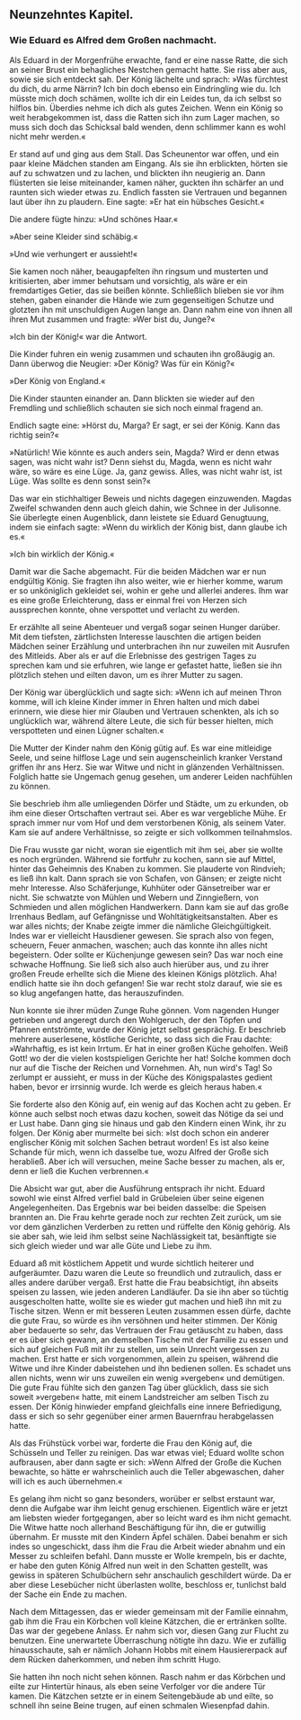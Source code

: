 
<h2>Neunzehntes Kapitel.</h2>

<h3>Wie Eduard es Alfred dem Großen nachmacht.</h3>

Als Eduard in der Morgenfrühe erwachte, fand er eine nasse
Ratte, die sich an seiner Brust ein behagliches Nestchen gemacht
hatte. Sie riss aber aus, sowie sie sich entdeckt sah. Der König
lächelte und sprach: »Was fürchtest du dich, du arme Närrin? Ich
bin doch ebenso ein Eindringling wie du. Ich müsste mich doch
schämen, wollte ich dir ein Leides tun, da ich selbst so hilflos bin.
Überdies nehme ich dich als gutes Zeichen. Wenn ein König so
weit herabgekommen ist, dass die Ratten sich ihn zum Lager machen,
so muss sich doch das Schicksal bald wenden, denn schlimmer kann
es wohl nicht mehr werden.«

Er stand auf und ging aus dem Stall. Das Scheunentor war
offen, und ein paar kleine Mädchen standen am Eingang. Als sie
ihn erblickten, hörten sie auf zu schwatzen und zu lachen, und blickten
ihn neugierig an. Dann flüsterten sie leise miteinander, kamen
näher, guckten ihn schärfer an und raunten sich wieder etwas zu.
Endlich fassten sie Vertrauen und begannen laut über ihn zu plaudern.
Eine sagte: »Er hat ein hübsches Gesicht.«

Die andere fügte hinzu: »Und schönes Haar.«

»Aber seine Kleider sind schäbig.«

»Und wie verhungert er aussieht!«

Sie kamen noch näher, beaugapfelten ihn ringsum und musterten
und kritisierten, aber immer behutsam und vorsichtig, als wäre er
ein fremdartiges Getier, das sie beißen könnte. Schließlich blieben
sie vor ihm stehen, gaben einander die Hände wie zum gegenseitigen
Schutze und glotzten ihn mit unschuldigen Augen lange an. Dann
nahm eine von ihnen all ihren Mut zusammen und fragte: »Wer
bist du, Junge?«

»Ich bin der König!« war die Antwort.

Die Kinder fuhren ein wenig zusammen und schauten ihn großäugig
an. Dann überwog die Neugier: »Der König? Was für ein König?«

»Der König von England.«

Die Kinder staunten einander an. Dann blickten sie wieder auf
den Fremdling und schließlich schauten sie sich noch einmal fragend an.

Endlich sagte eine: »Hörst du, Marga? Er sagt, er sei der König.
Kann das richtig sein?«
 

»Natürlich! Wie könnte es auch anders sein, Magda? Wird er
denn etwas sagen, was nicht wahr ist? Denn siehst du, Magda,
wenn es nicht wahr wäre, so wäre es eine Lüge. Ja, ganz gewiss.
Alles, was nicht wahr ist, ist Lüge. Was sollte es denn sonst
sein?«

Das war ein stichhaltiger Beweis und nichts dagegen einzuwenden.
Magdas Zweifel schwanden denn auch gleich dahin, wie
Schnee in der Julisonne. Sie überlegte einen Augenblick, dann
leistete sie Eduard Genugtuung, indem sie einfach sagte: »Wenn du
wirklich der König bist, dann glaube ich es.«

»Ich bin wirklich der König.«

Damit war die Sache abgemacht. Für die beiden Mädchen war
er nun endgültig König. Sie fragten ihn also weiter, wie er hierher
komme, warum er so unköniglich gekleidet sei, wohin er gehe und
allerlei anderes. Ihm war es eine große Erleichterung, dass er
einmal frei von Herzen sich aussprechen konnte, ohne verspottet und
verlacht zu werden.

Er erzählte all seine Abenteuer und vergaß sogar seinen Hunger
darüber. Mit dem tiefsten, zärtlichsten Interesse lauschten die artigen
beiden Mädchen seiner Erzählung und unterbrachen ihn nur zuweilen
mit Ausrufen des Mitleids. Aber als er auf die Erlebnisse des
gestrigen Tages zu sprechen kam und sie erfuhren, wie lange er gefastet
hatte, ließen sie ihn plötzlich stehen und eilten davon, um es
ihrer Mutter zu sagen.

Der König war überglücklich und sagte sich: »Wenn ich auf meinen
Thron komme, will ich kleine Kinder immer in Ehren halten und
mich dabei erinnern, wie diese hier mir Glauben und Vertrauen
schenkten, als ich so unglücklich war, während ältere Leute, die sich
für besser hielten, mich verspotteten und einen Lügner schalten.«

Die Mutter der Kinder nahm den König gütig auf. Es war eine
mitleidige Seele, und seine hilflose Lage und sein augenscheinlich
kranker Verstand griffen ihr ans Herz. Sie war Witwe und nicht
in glänzenden Verhältnissen. Folglich hatte sie Ungemach genug
gesehen, um anderer Leiden nachfühlen zu können.

Sie beschrieb ihm alle umliegenden Dörfer und Städte, um zu
erkunden, ob ihm eine dieser Ortschaften vertraut sei. Aber es war
vergebliche Mühe. Er sprach immer nur vom Hof und dem verstorbenen
König, als seinem Vater. Kam sie auf andere Verhältnisse,
so zeigte er sich vollkommen teilnahmslos.
 

Die Frau wusste gar nicht, woran sie eigentlich mit ihm sei, aber
sie wollte es noch ergründen. Während sie fortfuhr zu kochen, sann
sie auf Mittel, hinter das Geheimnis des Knaben zu kommen. Sie
plauderte von Rindvieh; es ließ ihn kalt. Dann sprach sie von
Schafen, von Gänsen; er zeigte nicht mehr Interesse. Also Schäferjunge,
Kuhhüter oder Gänsetreiber war er nicht. Sie schwatzte von
Mühlen und Webern und Zinngießern, von Schmieden und allen
möglichen Handwerkern. Dann kam sie auf das große Irrenhaus
Bedlam, auf Gefängnisse und Wohltätigkeitsanstalten. Aber es war
alles nichts; der Knabe zeigte immer die nämliche Gleichgültigkeit.
Indes war er vielleicht Hausdiener gewesen. Sie sprach also von
fegen, scheuern, Feuer anmachen, waschen; auch das konnte ihn alles
nicht begeistern. Oder sollte er Küchenjunge gewesen sein? Das
war noch eine schwache Hoffnung. Sie ließ sich also auch hierüber
aus, und zu ihrer großen Freude erhellte sich die Miene des kleinen
Königs plötzlich. Aha! endlich hatte sie ihn doch gefangen! Sie war
recht stolz darauf, wie sie es so klug angefangen hatte, das herauszufinden.

Nun konnte sie ihrer müden Zunge Ruhe gönnen. Vom nagenden
Hunger getrieben und angeregt durch den Wohlgeruch, der den
Töpfen und Pfannen entströmte, wurde der König jetzt selbst gesprächig.
Er beschrieb mehrere auserlesene, köstliche Gerichte, so dass
sich die Frau dachte: »Wahrhaftig, es ist kein Irrtum. Er hat in
einer großen Küche geholfen. Weiß Gott! wo der die vielen kostspieligen
Gerichte her hat! Solche kommen doch nur auf die Tische
der Reichen und Vornehmen. Ah, nun wird's Tag! So zerlumpt
er aussieht, er muss in der Küche des Königspalastes gedient haben,
bevor er irrsinnig wurde. Ich werde es gleich heraus haben.«

Sie forderte also den König auf, ein wenig auf das Kochen acht
zu geben. Er könne auch selbst noch etwas dazu kochen, soweit das
Nötige da sei und er Lust habe. Dann ging sie hinaus und gab den
Kindern einen Wink, ihr zu folgen. Der König aber murmelte bei
sich: »Ist doch schon ein anderer englischer König mit solchen Sachen
betraut worden! Es ist also keine Schande für mich, wenn ich dasselbe
tue, wozu Alfred der Große sich herabließ. Aber ich will versuchen,
meine Sache besser zu machen, als er, denn er ließ die Kuchen
verbrennen.«

Die Absicht war gut, aber die Ausführung entsprach ihr nicht.
Eduard sowohl wie einst Alfred verfiel bald in Grübeleien über seine 
eigenen Angelegenheiten. Das Ergebnis war bei beiden dasselbe:
die Speisen brannten an. Die Frau kehrte gerade noch zur rechten
Zeit zurück, um sie vor dem gänzlichen Verderben zu retten und
rüffelte den König gehörig. Als sie aber sah, wie leid ihm selbst
seine Nachlässigkeit tat, besänftigte sie sich gleich wieder und war
alle Güte und Liebe zu ihm.

Eduard aß mit köstlichem Appetit und wurde sichtlich heiterer
und aufgeräumter. Dazu waren die Leute so freundlich und zutraulich,
dass er alles andere darüber vergaß. Erst hatte die Frau
beabsichtigt, ihn abseits speisen zu lassen, wie jeden anderen Landläufer.
Da sie ihn aber so tüchtig ausgescholten hatte, wollte sie es
wieder gut machen und hieß ihn mit zu Tische sitzen. Wenn er mit
besseren Leuten zusammen essen dürfe, dachte die gute Frau, so
würde es ihn versöhnen und heiter stimmen. Der König aber bedauerte
so sehr, das Vertrauen der Frau getäuscht zu haben, dass er
es über sich gewann, an demselben Tische mit der Familie zu essen
und sich auf gleichen Fuß mit ihr zu stellen, um sein Unrecht vergessen
zu machen. Erst hatte er sich vorgenommen, allein zu speisen,
während die Witwe und ihre Kinder dabeistehen und ihn bedienen
sollen. Es schadet uns allen nichts, wenn wir uns zuweilen ein
wenig »vergeben« und demütigen. Die gute Frau fühlte sich den
ganzen Tag über glücklich, dass sie sich soweit »vergeben« hatte, mit
einem Landstreicher am selben Tisch zu essen. Der König hinwieder
empfand gleichfalls eine innere Befriedigung, dass er sich so sehr gegenüber
einer armen Bauernfrau herabgelassen hatte.

Als das Frühstück vorbei war, forderte die Frau den König auf,
die Schüsseln und Teller zu reinigen. Das war etwas viel; Eduard
wollte schon aufbrausen, aber dann sagte er sich: »Wenn Alfred der
Große die Kuchen bewachte, so hätte er wahrscheinlich auch die Teller
abgewaschen, daher will ich es auch übernehmen.«

Es gelang ihm nicht so ganz besonders, worüber er selbst erstaunt
war, denn die Aufgabe war ihm leicht genug erschienen. Eigentlich
wäre er jetzt am liebsten wieder fortgegangen, aber so leicht ward
es ihm nicht gemacht. Die Witwe hatte noch allerhand Beschäftigung
für ihn, die er gutwillig übernahm. Er musste mit den Kindern
Äpfel schälen. Dabei benahm er sich indes so ungeschickt, dass ihm
die Frau die Arbeit wieder abnahm und ein Messer zu schleifen befahl.
Dann musste er Wolle krempeln, bis er dachte, er habe den guten
König Alfred nun weit in den Schatten gestellt, was gewiss in späteren 
Schulbüchern sehr anschaulich geschildert würde. Da er aber diese
Lesebücher nicht überlasten wollte, beschloss er, tunlichst bald der
Sache ein Ende zu machen.

Nach dem Mittagessen, das er wieder gemeinsam mit der Familie
einnahm, gab ihm die Frau ein Körbchen voll kleine Kätzchen, die
er ertränken sollte. Das war der gegebene Anlass. Er nahm sich vor,
diesen Gang zur Flucht zu benutzen. Eine unerwartete Überraschung
nötigte ihn dazu. Wie er zufällig hinausschaute, sah er nämlich
Johann Hobbs mit einem Hausiererpack auf dem Rücken daherkommen,
und neben ihm schritt Hugo.

Sie hatten ihn noch nicht sehen können. Rasch nahm er das
Körbchen und eilte zur Hintertür hinaus, als eben seine Verfolger
vor die andere Tür kamen. Die Kätzchen setzte er in einem Seitengebäude
ab und eilte, so schnell ihn seine Beine trugen, auf einen
schmalen Wiesenpfad dahin.

